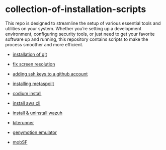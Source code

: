 # collection-of-installation-scripts

This repo is designed to streamline the setup of various essential tools and 
utilities on your system. Whether you’re setting up a development environment, 
configuring security tools, or just need to get your favorite software up and running, 
this repository contains scripts to make the process smoother and more efficient.

- [installation of git ](https://github.com/njeru-codes/collection-of-installation-scripts/blob/main/scripts/install.sh)

- [fix  screen resolution](https://github.com/njeru-codes/collection-of-installation-scripts/blob/main/scripts/resolution.sh)

- [adding ssh keys to a github account](https://github.com/njeru-codes/collection-of-installation-scripts/blob/main/scripts/github-ssh.sh)
    
- [installing metaspoilt](https://github.com/njeru-codes/collection-of-installation-scripts/blob/main/scripts/metaspoilt.sh)

- [codium install](https://github.com/njeru-codes/collection-of-installation-scripts/blob/main/codium/install.sh)
- [install aws cli](https://github.com/njeru-codes/collection-of-installation-scripts/blob/main/aws_cli.sh)

- [ install & uninstall wazuh](https://github.com/njeru-codes/collection-of-installation-scripts/tree/main/wazuh)
- [kiterunner](https://github.com/njeru-codes/collection-of-installation-scripts/tree/main/kiterunner)
- [genymotion emulator](https://github.com/njeru-codes/collection-of-installation-scripts/blob/main/genymotion/install.sh)
- [mobSF](https://github.com/njeru-codes/collection-of-installation-scripts/blob/main/installs/MobSF/install)
